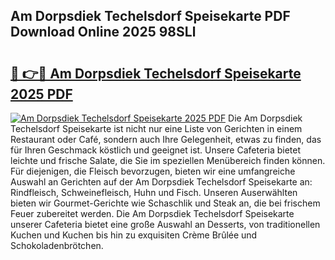 ## Am Dorpsdiek Techelsdorf Speisekarte PDF Download Online 2025 98SLl

# <h2><a href="http://gcau8kn.nevu.top/?p=Am+Dorpsdiek+Techelsdorf+Speisekarte">🔗 👉🔴 Am Dorpsdiek Techelsdorf Speisekarte 2025 PDF</a></h2>

[![Am Dorpsdiek Techelsdorf Speisekarte 2025 PDF](https://i.imgur.com/dBaPXMq.png)](http://gcau8kn.nevu.top/?p=Am+Dorpsdiek+Techelsdorf+Speisekarte)
Die Am Dorpsdiek Techelsdorf Speisekarte ist nicht nur eine Liste von Gerichten in einem Restaurant oder Café, sondern auch Ihre Gelegenheit, etwas zu finden, das für Ihren Geschmack köstlich und geeignet ist. Unsere Cafeteria bietet leichte und frische Salate, die Sie im speziellen Menübereich finden können. Für diejenigen, die Fleisch bevorzugen, bieten wir eine umfangreiche Auswahl an Gerichten auf der Am Dorpsdiek Techelsdorf Speisekarte an: Rindfleisch, Schweinefleisch, Huhn und Fisch. Unseren Auserwählten bieten wir Gourmet-Gerichte wie Schaschlik und Steak an, die bei frischem Feuer zubereitet werden. Die Am Dorpsdiek Techelsdorf Speisekarte unserer Cafeteria bietet eine große Auswahl an Desserts, von traditionellen Kuchen und Kuchen bis hin zu exquisiten Crème Brûlée und Schokoladenbrötchen.
